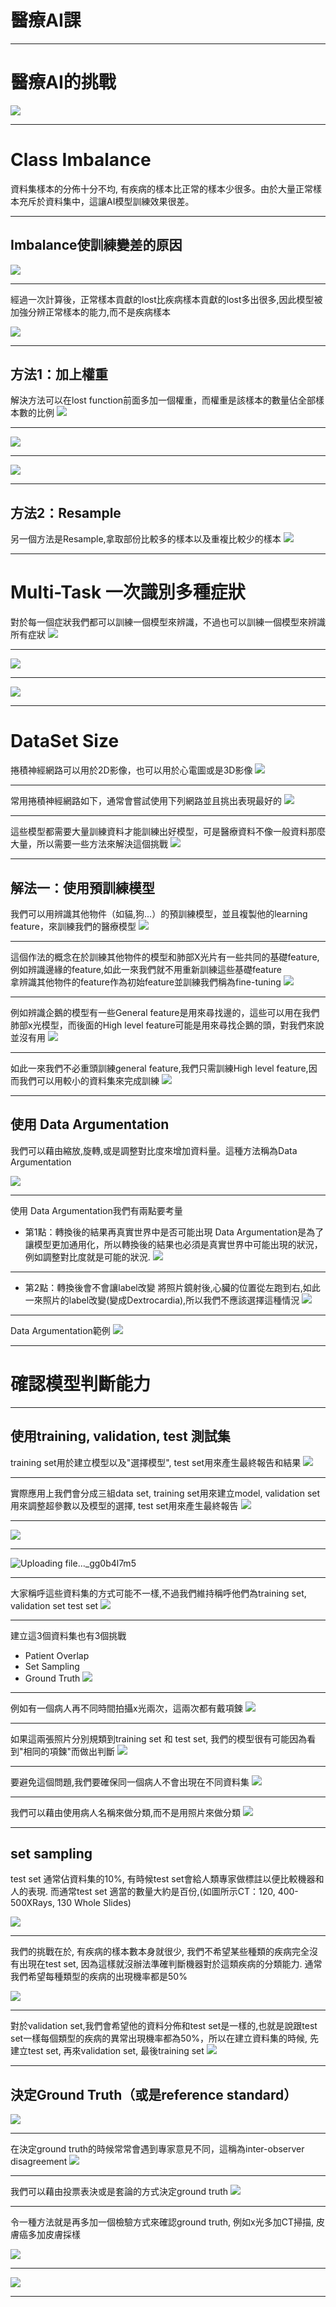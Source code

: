 # 醫療AI課

---

# 醫療AI的挑戰
![](https://i.imgur.com/Uv9IrfM.png)

----

# Class Imbalance
資料集樣本的分佈十分不均, 有疾病的樣本比正常的樣本少很多。由於大量正常樣本充斥於資料集中，這讓AI模型訓練效果很差。

----

## Imbalance使訓練變差的原因
![](https://i.imgur.com/StdYp87.png)

----

經過一次計算後，正常樣本貢獻的lost比疾病樣本貢獻的lost多出很多,因此模型被加強分辨正常樣本的能力,而不是疾病樣本

![](https://i.imgur.com/8wHRGBV.png)

----

## 方法1：加上權重
解決方法可以在lost function前面多加一個權重，而權重是該樣本的數量佔全部樣本數的比例
![](https://i.imgur.com/2VkDJ4x.png)

----

![](https://i.imgur.com/eYxzcyN.png)

----

![](https://i.imgur.com/HpPFpaM.png)

----

## 方法2：Resample
另一個方法是Resample,拿取部份比較多的樣本以及重複比較少的樣本
![](https://i.imgur.com/CuTqqQg.png)

----

# Multi-Task 一次識別多種症狀
對於每一個症狀我們都可以訓練一個模型來辨識，不過也可以訓練一個模型來辨識所有症狀
![](https://i.imgur.com/WvIA3dL.png)

----

![](https://i.imgur.com/ENDWrL0.png)

----

![](https://i.imgur.com/9O1zLTN.png)

----

# DataSet Size
捲積神經網路可以用於2D影像，也可以用於心電圖或是3D影像
![](https://i.imgur.com/H472BGE.png)

----

常用捲積神經網路如下，通常會嘗試使用下列網路並且挑出表現最好的
![](https://i.imgur.com/NX7r6r0.png)

----

這些模型都需要大量訓練資料才能訓練出好模型，可是醫療資料不像一般資料那麼大量，所以需要一些方法來解決這個挑戰
![](https://i.imgur.com/xORMFrO.png)

----

## 解法一：使用預訓練模型
我們可以用辨識其他物件（如貓,狗...）的預訓練模型，並且複製他的learning feature，來訓練我們的醫療模型
![](https://i.imgur.com/5cOesxh.png)

----

這個作法的概念在於訓練其他物件的模型和肺部X光片有一些共同的基礎feature,例如辨識邊緣的feature,如此一來我們就不用重新訓練這些基礎feature  
拿辨識其他物件的feature作為初始feature並訓練我們稱為fine-tuning
![](https://i.imgur.com/JKScL6c.png)

----

例如辨識企鵝的模型有一些General feature是用來尋找邊的，這些可以用在我們肺部x光模型，而後面的High level feature可能是用來尋找企鵝的頭，對我們來說並沒有用
![](https://i.imgur.com/cCIqjFm.png)

----

如此一來我們不必重頭訓練general feature,我們只需訓練High level feature,因而我們可以用較小的資料集來完成訓練
![](https://i.imgur.com/17rMm1i.png)

----

## 使用 Data Argumentation
我們可以藉由縮放,旋轉,或是調整對比度來增加資料量。這種方法稱為Data Argumentation

![](https://i.imgur.com/O1HMFrA.png)

----

使用 Data Argumentation我們有兩點要考量
* 第1點：轉換後的結果再真實世界中是否可能出現
Data Argumentation是為了讓模型更加通用化，所以轉換後的結果也必須是真實世界中可能出現的狀況，例如調整對比度就是可能的狀況. 
![](https://i.imgur.com/QQMGOez.png)



----
* 第2點：轉換後會不會讓label改變
將照片鏡射後,心臟的位置從左跑到右,如此一來照片的label改變(變成Dextrocardia),所以我們不應該選擇這種情況
![](https://i.imgur.com/6k2dZer.png)


----
Data Argumentation範例
![](https://i.imgur.com/NgfmZ6W.png)

----

# 確認模型判斷能力

----

## 使用training, validation, test 測試集
training set用於建立模型以及"選擇模型", test set用來產生最終報告和結果
![](https://i.imgur.com/7820R9L.png)

----

實際應用上我們會分成三組data set, training set用來建立model, validation set用來調整超參數以及模型的選擇, test set用來產生最終報告
![](https://i.imgur.com/Vwx0dwj.png)

----

![](https://i.imgur.com/vdRfj7p.png)

----

![Uploading file..._gg0b4l7m5]()

----

大家稱呼這些資料集的方式可能不一樣,不過我們維持稱呼他們為training set, validation set test set
![](https://i.imgur.com/V1yDH3Z.png)

----

建立這3個資料集也有3個挑戰
* Patient Overlap
* Set Sampling
* Ground Truth
![](https://i.imgur.com/VNYc9Tw.png)

----
例如有一個病人再不同時間拍攝x光兩次，這兩次都有戴項鍊
![](https://i.imgur.com/vrEyWM0.png)

----

如果這兩張照片分別規類到training set 和 test set, 我們的模型很有可能因為看到"相同的項鍊"而做出判斷
![](https://i.imgur.com/EOW0PnN.png)

----

要避免這個問題,我們要確保同一個病人不會出現在不同資料集
![](https://i.imgur.com/khWBoHM.png)

----

我們可以藉由使用病人名稱來做分類,而不是用照片來做分類
![](https://i.imgur.com/ukBO9dc.png)

----
## set sampling
test set 通常佔資料集的10%, 有時候test set會給人類專家做標註以便比較機器和人的表現. 而通常test set 適當的數量大約是百份,(如圖所示CT：120, 400-500XRays, 130 Whole Slides)

![](https://i.imgur.com/9azECJO.png)

----
我們的挑戰在於, 有疾病的樣本數本身就很少, 我們不希望某些種類的疾病完全沒有出現在test set, 因為這樣就沒辦法準確判斷機器對於這類疾病的分類能力. 通常我們希望每種類型的疾病的出現機率都是50%

![](https://i.imgur.com/UnzqOyW.png)

----

對於validation set,我們會希望他的資料分佈和test set是一樣的,也就是說跟test set一樣每個類型的疾病的異常出現機率都為50%，所以在建立資料集的時候, 先建立test set, 再來validation set, 最後training set
![](https://i.imgur.com/EUrHw4r.png)

----

## 決定Ground Truth（或是reference standard）
![](https://i.imgur.com/d9NcKZh.png)

----

在決定ground truth的時候常常會遇到專家意見不同，這稱為inter-observer disagreement
![](https://i.imgur.com/6FKQqYD.png)

----

我們可以藉由投票表決或是套論的方式決定ground truth
![](https://i.imgur.com/h869E1N.png)

----

令一種方法就是再多加一個檢驗方式來確認ground truth, 例如x光多加CT掃描, 皮膚癌多加皮膚採樣

![](https://i.imgur.com/8qfmCgP.png)

----

![](https://i.imgur.com/80EGLMI.jpg)

----



